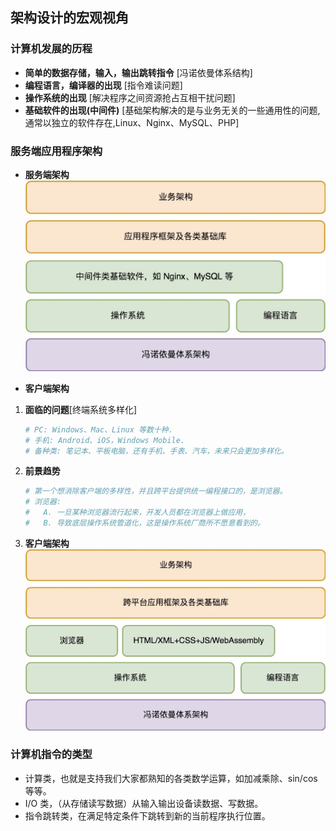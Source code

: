## **架构设计的宏观视角**

### 计算机发展的历程
- **简单的数据存储，输入，输出跳转指令** [冯诺依曼体系结构] 
- **编程语言，编译器的出现** [指令难读问题]
- **操作系统的出现** [解决程序之间资源抢占互相干扰问题]
- **基础软件的出现(中间件)** [基础架构解决的是与业务无关的一些通用性的问题,通常以独立的软件存在,Linux、Nginx、MySQL、PHP]

### 服务端应用程序架构
- **服务端架构**
    ![计算机服务端框架](./Architecture.png)

- **客户端架构**
1. **面临的问题**[终端系统多样化]
    ```sh
    # PC: Windows、Mac、Linux 等数十种.
    # 手机: Android、iOS，Windows Mobile.
    # 备种类: 笔记本、平板电脑，还有手机、手表、汽车，未来只会更加多样化。
    ```

2. **前景趋势**
    ```sh
    # 第一个想消除客户端的多样性，并且跨平台提供统一编程接口的，是浏览器。
    # 浏览器: 
    #   A. 一旦某种浏览器流行起来，开发人员都在浏览器上做应用，
    #   B. 导致底层操作系统管道化，这是操作系统厂商所不愿意看到的。
    ```

3. **客户端架构**
    ![计算机客户端框架](./ArchitectureClient.png)

### 计算机指令的类型
- 计算类，也就是支持我们大家都熟知的各类数学运算，如加减乘除、sin/cos 等等。
- I/O 类，（从存储读写数据）从输入输出设备读数据、写数据。
- 指令跳转类，在满足特定条件下跳转到新的当前程序执行位置。